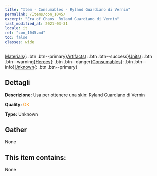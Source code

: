 ```yaml
---
title: "Item - Consumables - Ryland Guardiano di Vernin"
permalink: /Items/con_1045/
excerpt: "Era of Chaos  Ryland Guardiano di Vernin"
last_modified_at: 2021-03-31
locale: it
ref: "con_1045.md"
toc: false
classes: wide
---
```

 [Materials](/it/Items/){: .btn .btn--primary}[Artifacts](/it/Items/Artifacts/){: .btn .btn--success}[Units](/it/Items/Units/){: .btn .btn--warning}[Heroes](/it/Items/Heroes/){: .btn .btn--danger}[Consumables](/it/Items/Consumables/){: .btn .btn--info}[Unknown](/it/Items/Unknown/){: .btn .btn--primary}

## Dettagli
 **Descrizione:** Usa per ottenere una skin: Ryland Guardiano di Vernin

 **Quality:** <span style="color: #FF8C00">OK</span>

 **Type:** Unknown

## Gather

  None

## This item contains:

  None

